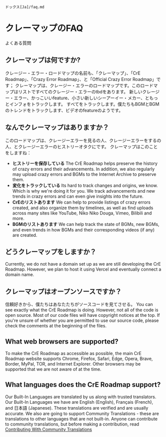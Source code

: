 `ドックス[Ja]/faq.md`
# クレーマップのFAQ
よくある質問

## クレーマップは何ですか?
クレージー・エラー・ロードマップの名前も、「クレーマップ」、「CrE Roadmap」、「Crazy Error Roadmap」、と「Official Crazy Error Roadmap」です；
クレーマップは、クレージー・エラーのロードマップです。このロードマップはリストですべてのクレージー・エラーのtbdをあります。
新しいクレージー・エラー、かっこいいfeature、小さい新しいシーアーイー・メカー、ともっとインフォをトラックします。
すべてをトラックします。僕たちもBGMとBGMのトレンドをトラックします、ビデオのfeatureのようです。

## なんでクレーマップはありますか？
このロードマップは、クレージーエラーを見るの人、クレージーエラーをするの人、とクレージーエラーのヒストリーオタクにです。
クレーマップはこのことをしますね：
* **ヒストリーを保存している** The CrE Roadmap helps preserve the history of crazy errors and their advancements. In addition, we also regularly may upload crazy errors and BGMs to the Internet Archive to preserve them.
* **変化をトラックしている** Its hard to track changes and origins, we know. Which is why we're doing it for you. We track advancements and new trends in crazy errors and can even give insights into the future.
* **CrEのリストあります** We can help to provide listings of crazy errors created, and also organize them by timelines, as well as find uploads across many sites like YouTube, Niko Niko Douga, Vimeo, Bilibili and more.
* **BGMのリストあります** We can help track the state of BGMs, new BGMs, and even trends in how BGMs and their corresponding videos (if any) are created.

## どうクレーマップをしますか？
Currently, we do not have a domain set up as we are still developing the CrE Roadmap. However, we plan to host it using Vercel and eventually connect a domain name.

## クレーマップはオープンソースですか？
信頼好きから、僕たちはあなたたちがソースコードを見てさせる。
You can see exactly what the CrE Roadmap is doing. However, not all of the code is open source.
Most of our code files will have copyright notices at the top. If you're unsure of whether you are permitted to use our source code, please check the comments at the beginning of the files.

## What web browsers are supported?
To make the CrE Roadmap as accessible as possible, the main CrE Roadmap website supports Chrome, Firefox, Safari, Edge, Opera, Brave, Border, MyPal, TOR, and Internet Explorer.
Other browsers may be supported that we are not aware of at the time.

## What languages does the CrE Roadmap support?
Our Built-In Languages are translated by us along with trusted translators. Our Built-In Languages we have are English (English), Français (French), and 日本語 (Japanese).
These translations are verified and are usually accurate. We also are going to support Community Translations - these are translations to other languages that are not built-in. Anyone can contribute to community translations, but before making a contribution, read [Contributing With Community Translations](/docs/en/community-translations.md)